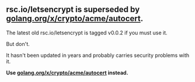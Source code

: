 ## rsc.io/letsencrypt is superseded by [golang.org/x/crypto/acme/autocert](https://golang.org/x/crypto/acme/autocert).

The latest old rsc.io/letsencrypt is tagged v0.0.2 if you must use it.

But don't.

It hasn't been updated in years and probably carries security problems with it.

**Use [golang.org/x/crypto/acme/autocert](https://golang.org/x/crypto/acme/autocert) instead.**
